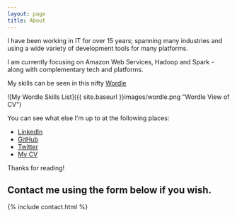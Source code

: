 ```yaml
---
layout: page
title: About
---
```


I have been working in IT for over 15 years; spanning many industries and using a wide variety of development tools for many platforms.

I am currently focusing on Amazon Web Services, Hadoop and Spark - along with complementary tech and platforms.

My skills can be seen in this nifty [Wordle](http://www.wordle.net/create)

![My Wordle Skills List]({{ site.baseurl }}images/wordle.png "Wordle View of CV")

You can see what else I'm up to at the following places:

- [LinkedIn](https://uk.linkedin.com/in/owenrumney)
- [GitHub](https://github.com/owenrumney)
- [Twitter](https://twitter.com/owenrum)
- [My CV](https://www.owenrumney.co.uk/Owen_Rumney.pdf)

Thanks for reading!

<h2>Contact me using the form below if you wish.</h2>
{% include contact.html %}
